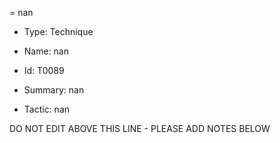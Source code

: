 = nan

* Type: Technique

* Name: nan

* Id: T0089

* Summary: nan

* Tactic: nan

DO NOT EDIT ABOVE THIS LINE - PLEASE ADD NOTES BELOW
